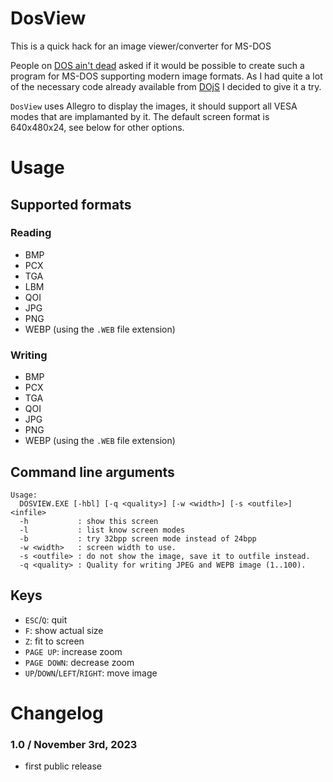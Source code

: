 # DosView
This is a quick hack for an image viewer/converter for MS-DOS

People on [DOS ain't dead](https://www.bttr-software.de/forum/forum_entry.php?id=20792) asked if it would be possible to create such a program for MS-DOS supporting modern image formats. As I had quite a lot of the necessary code already available from [DOjS](https://github.com/SuperIlu/DOjS) I decided to give it a try.

`DosView` uses Allegro to display the images, it should support all VESA modes that are implamanted by it.
The default screen format is 640x480x24, see below for other options.

# Usage

## Supported formats
### Reading
- BMP
- PCX
- TGA
- LBM
- QOI
- JPG
- PNG
- WEBP (using the `.WEB` file extension)

### Writing
- BMP
- PCX
- TGA
- QOI
- JPG
- PNG
- WEBP (using the `.WEB` file extension)

## Command line arguments
```
Usage:
  DOSVIEW.EXE [-hbl] [-q <quality>] [-w <width>] [-s <outfile>] <infile>
  -h           : show this screen
  -l           : list know screen modes
  -b           : try 32bpp screen mode instead of 24bpp
  -w <width>   : screen width to use.
  -s <outfile> : do not show the image, save it to outfile instead.
  -q <quality> : Quality for writing JPEG and WEPB image (1..100).
```

## Keys
- `ESC`/`Q`: quit
- `F`: show actual size
- `Z`: fit to screen
- `PAGE UP`: increase zoom
- `PAGE DOWN`: decrease zoom
- `UP`/`DOWN`/`LEFT`/`RIGHT`: move image

# Changelog
### 1.0 / November 3rd, 2023
* first public release
